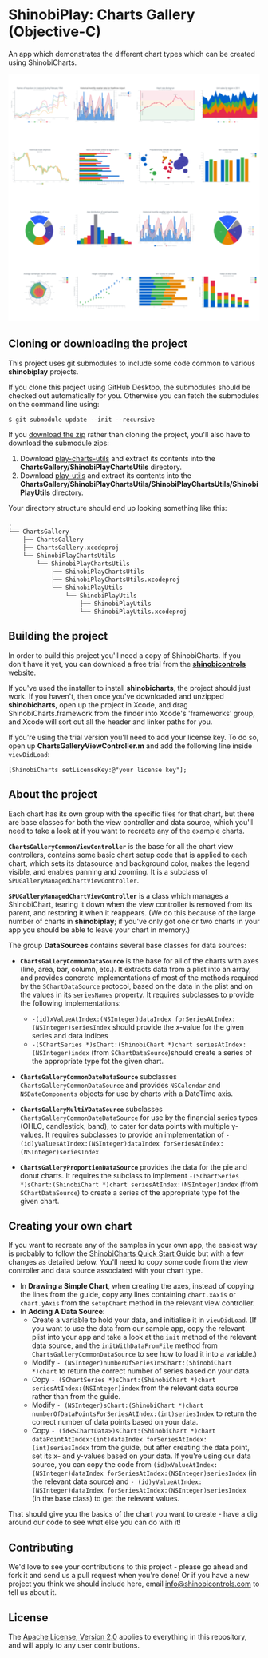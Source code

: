 ShinobiPlay: Charts Gallery (Objective-C)
=====================

An app which demonstrates the different chart types which can be created using ShinobiCharts.

![Screenshot](screenshot.png?raw=true)

Cloning or downloading the project
------------------
This project uses git submodules to include some code common to various **shinobiplay** projects.

If you clone this project using GitHub Desktop, the submodules should be checked out automatically for you. Otherwise you can fetch the submodules on the command line using:

    $ git submodule update --init --recursive
    
If you [download the zip](../../archive/master.zip) rather than cloning the project, you'll also have to download the submodule zips:

1. Download [play-charts-utils](https://github.com/ShinobiControls/play-charts-utils/archive/master.zip) and extract its contents into the **ChartsGallery/ShinobiPlayChartsUtils** directory.
2. Download [play-utils](https://github.com/ShinobiControls/play-utils/archive/master.zip) and extract its contents into the **ChartsGallery/ShinobiPlayChartsUtils/ShinobiPlayChartsUtils/ShinobiPlayUtils** directory.

Your directory structure should end up looking something like this:

    .
    └── ChartsGallery
        ├── ChartsGallery
        ├── ChartsGallery.xcodeproj
        └── ShinobiPlayChartsUtils
            └── ShinobiPlayChartsUtils
                ├── ShinobiPlayChartsUtils
                ├── ShinobiPlayChartsUtils.xcodeproj
                └── ShinobiPlayUtils
                    └── ShinobiPlayUtils
                        ├── ShinobiPlayUtils
                        └── ShinobiPlayUtils.xcodeproj

Building the project
------------------

In order to build this project you'll need a copy of ShinobiCharts. If you don't have it yet, you can download a free trial from the [**shinobicontrols** website](https://www.shinobicontrols.com).

If you've used the installer to install **shinobicharts**, the project should just work. If you haven't, then once you've downloaded and unzipped **shinobicharts**, open up the project in Xcode, and drag ShinobiCharts.framework from the finder into Xcode's 'frameworks' group, and Xcode will sort out all the header and linker paths for you.

If you're using the trial version you'll need to add your license key. To do so, open up **ChartsGalleryViewController.m** and add the following line inside `viewDidLoad`:

    [ShinobiCharts setLicenseKey:@"your license key"];

About the project
-----------------
Each chart has its own group with the specific files for that chart, but there are base classes for both the view controller and data source, which you'll need to take a look at if you want to recreate any of the example charts.

**`ChartsGalleryCommonViewController`** is the base for all the chart view controllers, contains some basic chart setup code that is applied to each chart, which sets its datasource and background color, makes the legend visible, and enables panning and zooming. It is a subclass of `SPUGalleryManagedChartViewController`.

**`SPUGalleryManagedChartViewController`** is a class which manages a ShinobiChart, tearing it down when the view controller is removed from its parent, and restoring it when it reappears. (We do this because of the large number of charts in **shinobiplay**; if you've only got one or two charts in your app you should be able to leave your chart in memory.)
 
The group **DataSources** contains several base classes for data sources:

 * **`ChartsGalleryCommonDataSource`** is the base for all of the charts with axes (line, area, bar, column, etc.). It extracts data from a plist into an array, and provides concrete implementations of most of the methods required by the `SChartDataSource` protocol, based on the data in the plist and on the values in its `seriesNames` property. It requires subclasses to provide the following implementations:

    * `-(id)xValueAtIndex:(NSInteger)dataIndex forSeriesAtIndex:(NSInteger)seriesIndex` should provide the x-value for the given series and data indices
    * `-(SChartSeries *)sChart:(ShinobiChart *)chart seriesAtIndex:(NSInteger)index` (from `SChartDataSource`)should create a series of the appropriate type fot the given chart.
    
 * **`ChartsGalleryCommonDateDataSource`** subclasses `ChartsGalleryCommonDataSource` and provides  `NSCalendar` and `NSDateComponents` objects for use by charts with a DateTime axis.
 * **`ChartsGalleryMultiYDataSource`** subclasses `ChartsGalleryCommonDateDataSource` for use by the financial series types (OHLC, candlestick, band), to cater for data points with multiple y-values. It requires subclasses to provide an implementation of `-(id)yValuesAtIndex:(NSInteger)dataIndex forSeriesAtIndex:(NSInteger)seriesIndex`
 * **`ChartsGalleryProportionDataSource`** provides the data for the pie and donut charts. It requires the subclass to implement `-(SChartSeries *)sChart:(ShinobiChart *)chart seriesAtIndex:(NSInteger)index` (from `SChartDataSource`) to create a series of the appropriate type fot the given chart.

Creating your own chart
-----------------------
If you want to recreate any of the samples in your own app, the easiest way is probably to follow the [ShinobiCharts Quick Start Guide](http://www.shinobicontrols.com/ios/shinobicharts/quickstartguide/introduction) but with a few changes as detailed below. You'll need to copy some code from the view controller and data source associated with your chart type.

* In **Drawing a Simple Chart**, when creating the axes, instead of copying the lines from the guide, copy any lines containing `chart.xAxis` or `chart.yAxis` from the `setupChart` method in the relevant view controller.
* In **Adding A Data Source**:
	* Create a variable to hold your data, and initialise it in `viewDidLoad`. (If you want to use the data from our sample app, copy the relevant plist into your app and take a look at the `init` method of the relevant data source, and the `initWithDataFromFile` method from `ChartsGalleryCommonDataSource` to see how to load it into a variable.)
	* Modify `- (NSInteger)numberOfSeriesInSChart:(ShinobiChart *)chart` to return the correct number of series based on your data.
	* Copy `- (SChartSeries *)sChart:(ShinobiChart *)chart seriesAtIndex:(NSInteger)index` from the relevant data source rather than from the guide.
	* Modify `- (NSInteger)sChart:(ShinobiChart *)chart numberOfDataPointsForSeriesAtIndex:(int)seriesIndex` to return the correct number of data points based on your data.
	* Copy `- (id<SChartData>)sChart:(ShinobiChart *)chart dataPointAtIndex:(int)dataIndex forSeriesAtIndex:(int)seriesIndex` from the guide, but after creating the data point, set its x- and y-values based on your data. If you're using our data source, you can copy the code from `(id)xValueAtIndex:(NSInteger)dataIndex forSeriesAtIndex:(NSInteger)seriesIndex` (in the relevant data source) and `- (id)yValueAtIndex:(NSInteger)dataIndex forSeriesAtIndex:(NSInteger)seriesIndex ` (in the base class) to get the relevant values.
	
That should give you the basics of the chart you want to create - have a dig around our code to see what else you can do with it!

Contributing
------------

We'd love to see your contributions to this project - please go ahead and fork it and send us a pull request when you're done! Or if you have a new project you think we should include here, email info@shinobicontrols.com to tell us about it.

License
-------

The [Apache License, Version 2.0](LICENSE) applies to everything in this repository, and will apply to any user contributions.